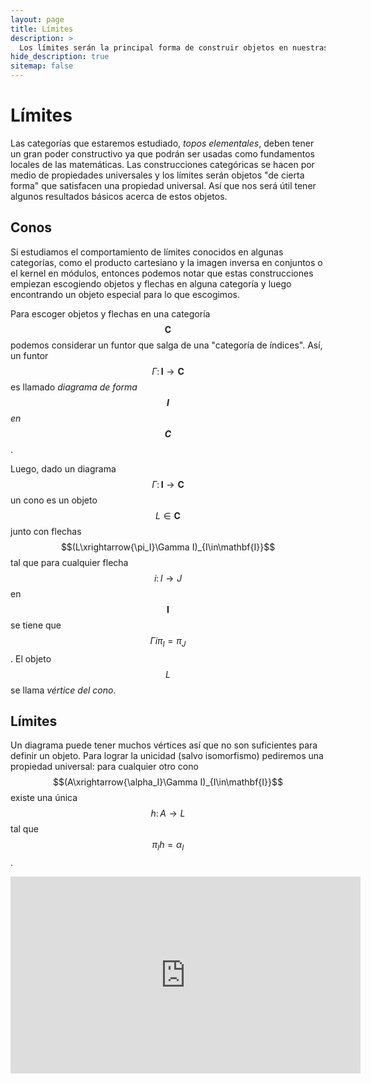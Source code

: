 ```yaml
---
layout: page
title: Límites
description: >
  Los límites serán la principal forma de construir objetos en nuestras categorías
hide_description: true
sitemap: false
---
```


# Límites
Las categorías que estaremos estudiado, *topos elementales*, deben tener un gran poder constructivo ya que podrán ser 
usadas como fundamentos locales de las matemáticas. Las construcciones categóricas se hacen por medio de propiedades 
universales y los límites serán objetos "de cierta forma" que satisfacen una propiedad universal. Así que nos será útil tener algunos resultados básicos acerca de estos objetos.

## Conos
Si estudiamos el comportamiento de límites conocidos en algunas categorías, como el producto cartesiano y la imagen inversa en conjuntos o el kernel en módulos, entonces podemos notar que estas construcciones empiezan escogiendo objetos y flechas en alguna categoría y luego encontrando un objeto especial para lo que escogimos.

Para escoger objetos y flechas en una categoría $$\mathbf{C}$$ podemos considerar un funtor que salga de una "categoría de índices". Así, un funtor $$\Gamma\colon\mathbf{I}\to\mathbf{C}$$ es llamado 
*diagrama de forma $$\mathbf{I}$$ en $$\mathbf{C}$$*.

Luego, dado un diagrama $$\Gamma\colon\mathbf{I}\to\mathbf{C}$$ un cono es un objeto $$L\in\mathbf{C}$$ junto con flechas
$$(L\xrightarrow{\pi_I}\Gamma I)_{I\in\mathbf{I}}$$ tal que para cualquier flecha $$i\colon I\to J$$ en $$\mathbf{I}$$
se tiene que $$\Gamma i\pi_I =\pi_J$$. El objeto $$L$$ se llama *vértice del cono*.

## Límites
Un diagrama puede tener muchos vértices así que no son suficientes para definir un objeto. Para lograr la unicidad (salvo isomorfismo) pediremos una propiedad universal: para cualquier otro cono 
$$(A\xrightarrow{\alpha_I}\Gamma I)_{I\in\mathbf{I}}$$ existe una única $$h\colon A\to L$$ tal que $$\pi_I h=\alpha_I$$.


<iframe width="560" height="315" src="https://www.youtube.com/embed/1Vc842ZqgeM" title="Clase7" frameborder="0" allow="accelerometer; autoplay; clipboard-write; encrypted-media; gyroscope; picture-in-picture; web-share" allowfullscreen></iframe>